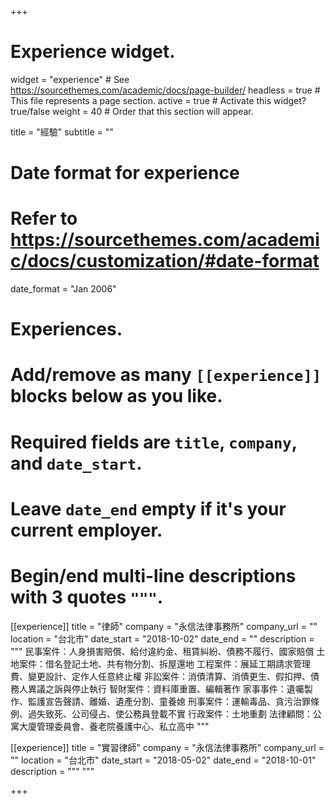 +++
# Experience widget.
widget = "experience"  # See https://sourcethemes.com/academic/docs/page-builder/
headless = true  # This file represents a page section.
active = true  # Activate this widget? true/false
weight = 40  # Order that this section will appear.

title = "經驗"
subtitle = ""

# Date format for experience
#   Refer to https://sourcethemes.com/academic/docs/customization/#date-format
date_format = "Jan 2006"

# Experiences.
#   Add/remove as many `[[experience]]` blocks below as you like.
#   Required fields are `title`, `company`, and `date_start`.
#   Leave `date_end` empty if it's your current employer.
#   Begin/end multi-line descriptions with 3 quotes `"""`.
[[experience]]
  title = "律師"
  company = "永信法律事務所"
  company_url = ""
  location = "台北市"
  date_start = "2018-10-02"
  date_end = ""
  description = """
    民事案件：人身損害賠償、給付違約金、租賃糾紛、債務不履行、國家賠償
    土地案件：借名登記土地、共有物分割、拆屋還地
    工程案件：展延工期請求管理費、變更設計、定作人任意終止權
    非訟案件：消債清算、消債更生、假扣押、債務人異議之訴與停止執行
    智財案件：資料庫重置、編輯著作
    家事事件：遺囑製作、監護宣告聲請、離婚、遺產分割、童養媳
    刑事案件：運輸毒品、貪污治罪條例、過失致死、公司侵占、使公務員登載不實
    行政案件：土地重劃
    法律顧問：公寓大廈管理委員會、養老院養護中心、私立高中
  """

[[experience]]
  title = "實習律師"
  company = "永信法律事務所"
  company_url = ""
  location = "台北市"
  date_start = "2018-05-02"
  date_end = "2018-10-01"
  description = """ """

+++
